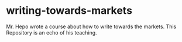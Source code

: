 # writing-towards-markets
Mr. Hepo wrote a course about how to write towards the markets. This Repository is an echo of his teaching.
